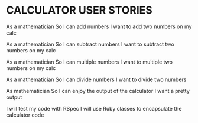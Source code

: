 # CALCULATOR USER STORIES

As a mathematician
So I can add numbers
I want to add two numbers on my calc

As a mathematician
So I can subtract numbers
I want to subtract two numbers on my calc

As a mathematician
So I can multiple numbers
I want to multiple two numbers on my calc

As a mathematician
So I can divide numbers
I want to divide two numbers

As mathematician
So I can enjoy the output of the calculator
I want a pretty output

I will test my code with RSpec
I will use Ruby classes to encapsulate the calculator code
